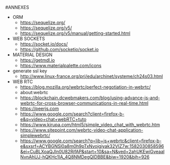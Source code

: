 #ANNEXES
   - ORM
        - https://sequelize.org/
        - https://sequelize.org/v5/
        - https://sequelize.org/v5/manual/getting-started.html
   - WEB SOCKETS
        - https://socket.io/docs/
        - https://github.com/socketio/socket.io
   - MATERIAL DESIGN
        - https://getmdl.io
        - https://www.materialpalette.com/icons
   - generate ssl key
        - http://www.linux-france.org/prj/edu/archinet/systeme/ch24s03.html
   - WEB RTC
        - https://blog.mozilla.org/webrtc/perfect-negotiation-in-webrtc/
        - about:webrtc
        - https://blockchain.dcwebmakers.com/blog/using-advance-js-and-webrtc-for-cross-browser-communications-in-real-time.html
        - https://peerjs.com
        - https://www.google.com/search?client=firefox-b-e&q=video+chat+webRTC+tuto
        - https://www.kirupa.com/html5/simple_video_chat_with_webrtc.htm
        - https://www.sitepoint.com/webrtc-video-chat-application-simplewebrtc/
        - https://www.google.com/search?q=lib+js+webrtc&client=firefox-b-e&sxsrf=ACYBGNSl0a8m0h9pTxNvojgiyak32VIZ7w:1582030858596&ei=CuBLXoaQJIn0U82RjfAP&start=10&sa=N&ved=2ahUKEwiGveaalNvnAhUJ-hQKHc1IA_4Q8NMDegQIDBBE&biw=1920&bih=926
